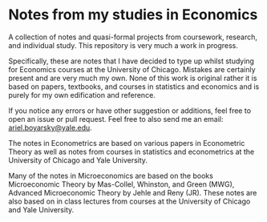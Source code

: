 # Notes from my studies in Economics

A collection of notes and quasi-formal projects from coursework, research, and individual study. This repository is very much a work in progress.  


Specifically, these are notes that I have decided to type up whilst studying for Economics courses at the University of Chicago. Mistakes are certainly present and are very much my own. None of this work is original rather it is based on papers, textbooks, and courses in statistics and economics and is purely for my own edification and reference. 

If you notice any errors or have other suggestion or additions, feel free to open an issue or pull request. Feel free to also send me an email: ariel.boyarsky@yale.edu. 

The notes in Econometrics are based on various papers in Econometric Theory as well as notes from courses in statistics and econometrics at the University of Chicago and Yale University.

Many of the notes in Microeconomics are based on the books Microeconomic Theory by Mas-Collel, Whinston, and Green (MWG), Advanced Microeconomic Theory by Jehle and Reny (JR). These notes are also based on in class lectures from courses at the University of Chicago and Yale University.
